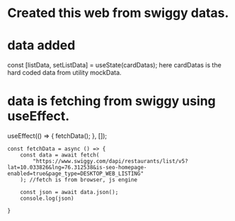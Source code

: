 # Created this web from swiggy datas.

# data added
const [listData, setListData] = useState(cardDatas);
here cardDatas is the hard coded data from utility mockData.

# data is fetching from swiggy using useEffect.
useEffect(() => {
        fetchData();
    }, []);

    const fetchData = async () => {
        const data = await fetch(
            "https://www.swiggy.com/dapi/restaurants/list/v5?lat=10.033826&lng=76.312538&is-seo-homepage-enabled=true&page_type=DESKTOP_WEB_LISTING"
        ); //fetch is from browser, js engine

        const json = await data.json();
        console.log(json)

    }
